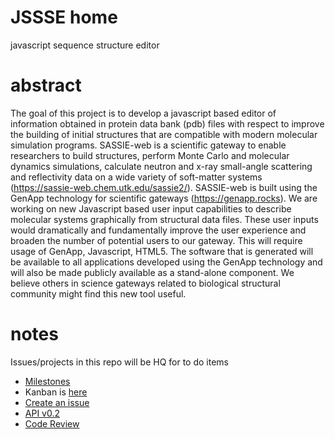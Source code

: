 # JSSSE home

javascript sequence structure editor
# abstract

The goal of this project is to develop a javascript based editor of information obtained in protein data bank (pdb) files with respect to improve the building of initial structures that are compatible with modern molecular simulation programs.  SASSIE-web is a scientific gateway to enable researchers to build structures, perform Monte Carlo and molecular dynamics simulations, calculate neutron and x-ray small-angle scattering and reflectivity data on a wide variety of soft-matter systems (https://sassie-web.chem.utk.edu/sassie2/). SASSIE-web is built using the GenApp technology for scientific gateways (https://genapp.rocks). We are working on new Javascript based user input capabilities to describe molecular systems graphically from structural data files. These user inputs would dramatically and fundamentally improve the user experience and broaden the number of potential users to our gateway. This will require usage of GenApp, Javascript, HTML5. The software that is generated will be available to all applications developed using the GenApp technology and will also be made publicly available as a stand-alone component. We believe others in science gateways related to biological structural community might find this new tool useful.

# notes

Issues/projects in this repo will be HQ for to do items

* [Milestones](https://github.com/ehb54/jssse/milestones)
* Kanban is [here](https://github.com/ehb54/jssse/projects/1)
* [Create an issue](https://github.com/ehb54/jssse/issues/new)
* [API v0.2](https://github.com/ehb54/jssse/wiki/API-notes-0.2)
* [Code Review](https://github.com/ehb54/jssse/blob/master/JS%20Widget%20Basics/codeReview.md)
